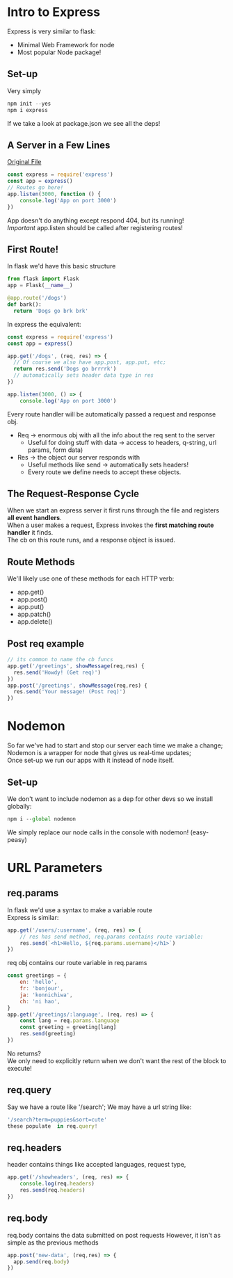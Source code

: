 # Intro to Express

Express is very similar to flask:

- Minimal Web Framework for node
- Most popular Node package!

## Set-up

Very simply

```js
npm init --yes
npm i express
```

If we take a look at package.json we see all the deps!

## A Server in a Few Lines

[Original File](../demo/tiny.js)

```js
const express = require('express')
const app = express()
// Routes go here!
app.listen(3000, function () {
	console.log('App on port 3000')
})
```

App doesn't do anything except respond 404, but its running!  
_Important_ app.listen should be called after registering routes!

## First Route!

In flask we'd have this basic structure

```py
from flask import Flask
app = Flask(__name__)

@app.route('/dogs')
def bark():
  return 'Dogs go brk brk'
```

In express the equivalent:

```js
const express = require('express')
const app = express()

app.get('/dogs', (req, res) => {
  // Of course we also have app.post, app.put, etc;
  return res.send('Dogs go brrrrk')
  // automatically sets header data type in res
})

app.listen(3000, () => {
	console.log('App on port 3000')
```

Every route handler will be automatically passed a request and response obj.

- Req -> enormous obj with all the info about the req sent to the server
  - Useful for doing stuff with data -> access to headers, q-string, url params, form data)
- Res -> the object our server responds with
  - Useful methods like send -> automatically sets headers!
  - Every route we define needs to accept these objects.

## The Request-Response Cycle

When we start an express server it first runs through the file and registers
**all event handlers**.  
When a user makes a request, Express invokes the **first matching route handler** it finds.  
The cb on this route runs, and a response object is issued.

## Route Methods

We'll likely use one of these methods for each HTTP verb:

- app.get()
- app.post()
- app.put()
- app.patch()
- app.delete()

## Post req example

```js
// its common to name the cb funcs
app.get('/greetings', showMessage(req,res) {
  res.send('Howdy! (Get req)')
})
app.post('/greetings', showMessage(req,res) {
  res.send('Your message! (Post req)')
})
```

# Nodemon

So far we've had to start and stop our server each time we make a change;
Nodemon is a wrapper for node that gives us real-time updates;  
Once set-up we run our apps with it instead of node itself.

## Set-up

We don't want to include nodemon as a dep for other devs so we install globally:

```js
npm i --global nodemon
```

We simply replace our node calls in the console with nodemon! (easy-peasy)

# URL Parameters

## req.params

In flask we'd use a <name> syntax to make a variable route  
Express is similar:

```js
app.get('/users/:username', (req, res) => {
	// res has send method, req.params contains route variable:
	res.send(`<h1>Hello, ${req.params.username}</h1>`)
})
```

req obj contains our route variable in req.params

```js
const greetings = {
	en: 'hello',
	fr: 'bonjour',
	ja: 'konnichiwa',
	ch: 'ni hao',
}
app.get('/greetings/:language', (req, res) => {
	const lang = req.params.language
	const greeting = greeting[lang]
	res.send(greeting)
})
```

No returns?  
We only need to explicitly return when we don't want the rest of the block to execute!

## req.query

Say we have a route like '/search'; We may have a url string like:

```js
'/search?term=puppies&sort=cute'
these populate  in req.query!
```

## req.headers

header contains things like accepted languages, request type,

```js
app.get('/showheaders', (req, res) => {
	console.log(req.headers)
	res.send(req.headers)
})
```
## req.body
req.body contains the data submitted on post requests
However, it isn't as simple as the previous methods
```js
app.post('new-data', (req,res) => {
  app.send(req.body)
})